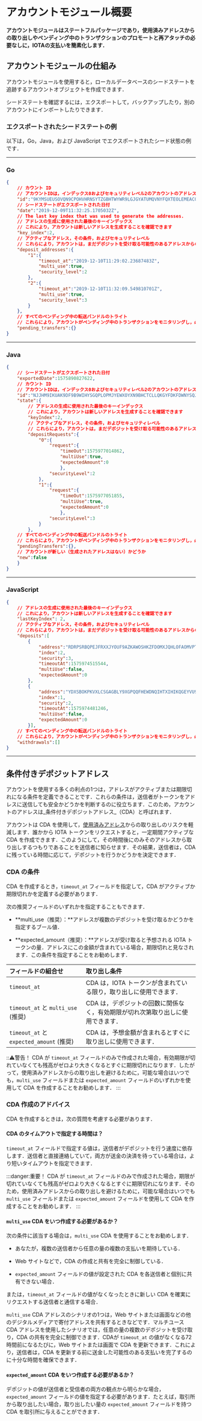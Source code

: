 # アカウントモジュール概要
<!-- # Account module overview -->

**アカウントモジュールはステートフルパッケージであり，使用済みアドレスからの取り出しやペンディング中のトランザクションのプロモートと再アタッチの必要なしに，IOTAの支払いを簡素化します．**
<!-- **The account module is a stateful package that simplifies IOTA payments without the worry of withdrawing from spent addresses or the need to promote and reattach pending transactions.** -->

## アカウントモジュールの仕組み
<!-- ## How the account module works -->

アカウントモジュールを使用すると，ローカルデータベースのシードステートを追跡するアカウントオブジェクトを作成できます．
<!-- The account module allows you to build an account object that keeps track of your seed state in a local database. -->

シードステートを確認するには，エクスポートして，バックアップしたり，別のアカウントにインポートしたりできます．
<!-- To see your seed state, you can export it, allowing you to back it up and/or import it into another account. -->

### エクスポートされたシードステートの例
<!-- ### Example of an exported seed state -->

以下は，Go，Java，および JavaScript でエクスポートされたシード状態の例です．
<!-- These are examples of exported seed states in Go, Java, and JavaScript: -->

--------------------
### Go
```json
{
    // カウント ID
    // アカウントIDは，インデックス0およびセキュリティレベル2のアカウントのアドレスのハッシュです
    "id":"9KYMSUEUSOVQN9CPOHVHRNSYTZGBHTWYWR9LGJGYATUMQVNYFQXTEOLEMEACONMAR9AELKPVRCMGQ9MMD",
    // シードステートがエクスポートされた日付
    "date":"2019-12-09T11:32:25.1705032Z",
    // The last key index that was used to generate the addresses.
    // アドレスの生成に使用された最後のキーインデックス
    // これにより，アカウントは新しいアドレスを生成することを確認できます
    "key_index":2,
    // アクティブなアドレス，その条件，およびセキュリティレベル
    // これらにより，アカウントは，まだデポジットを受け取る可能性のあるアドレスからの取り出しを防ぐことができます
    "deposit_addresses":{
        "1":{
            "timeout_at":"2019-12-10T11:29:02.23687483Z",
            "multi_use":true,
            "security_level":2
        },
        "2":{
            "timeout_at":"2019-12-10T11:32:09.549810701Z",
            "multi_use":true,
            "security_level":3
        }
    },
    // すべてのペンディング中の転送バンドルのトライト
    // これらにより，アカウントがペンディング中のトランザクションをモニタリングし，必要に応じて再ブロードキャストまたは再添付できるようにします
    "pending_transfers":{}
}
```
---
### Java
```json
{
    // シードステートがエクスポートされた日付
    "exportedDate":1575890827622,
    // カウント ID
    // アカウントIDは，インデックス0およびセキュリティレベル2のアカウントのアドレスのハッシュです
    "id":"NJJHM9IKUAK9DF9B9WIHYSGQPLOPMJYEWXOYXN9BHCTCLLQKGYFDKFDWNYSQJLFFMJCABVDMG9S9DH9FY",
    "state":{
        // アドレスの生成に使用された最後のキーインデックス
        // これにより，アカウントは新しいアドレスを生成することを確認できます
        "keyIndex":2,
        // アクティブなアドレス，その条件，およびセキュリティレベル
        // これらにより，アカウントは，まだデポジットを受け取る可能性のあるアドレスからの取り出しを防ぐことができます
        "depositRequests":{
            "0":{
                "request":{
                    "timeOut":1575977014862,
                    "multiUse":true,
                    "expectedAmount":0
                    },
                "securityLevel":2
            },
            "1":{
                "request":{
                    "timeOut":1575977051855,
                    "multiUse":true,
                    "expectedAmount":0
                    },
                "securityLevel":3
            }
        },
    // すべてのペンディング中の転送バンドルのトライト
    // これらにより，アカウントがペンディング中のトランザクションをモニタリングし，必要に応じて再ブロードキャストまたは再添付できるようにします
    "pendingTransfers":{},
    // アカウントが新しい（生成されたアドレスはない）かどうか
    "new":false
    }
}
```
---
### JavaScript
```json
{
    // アドレスの生成に使用された最後のキーインデックス
    // これにより，アカウントは新しいアドレスを生成することを確認できます
    "lastKeyIndex": 2,
    // アクティブなアドレス，その条件，およびセキュリティレベル
    // これらにより，アカウントは，まだデポジットを受け取る可能性のあるアドレスからの取り出しを防ぐことができます
    "deposits":[
        {
            "address":"RDRPSRBQPEJFRXXJYOUF9AZKAWOSHKZFDOMXJQHLOFAOMVPTQEKDKDKTKQJQ9QKGQHSJGQQZCHTAVCLUW",
            "index":2,
            "security":3,
            "timeoutAt":1575974515544,
            "multiUse":false,
            "expectedAmount":0
        },
        {
            "address":"YDXSBOKPKVXLCSGAGBLY9XGPQQFHEWDNQIHTXIHIKQGEYVU9RBUPE9GRZMPXNLDRBUZTDOQFF9NIASMYC",
            "index":1,
            "security":2,
            "timeoutAt":1575974481246,
            "multiUse":false,
            "expectedAmount":0
        }],
    // すべてのペンディング中の転送バンドルのトライト
    // これらにより，アカウントがペンディング中のトランザクションをモニタリングし，必要に応じて再ブロードキャストまたは再添付できるようにします
    "withdrawals":[]
}
```
--------------------

## 条件付きデポジットアドレス
<!-- ## Conditional deposit addresses -->

アカウントを使用する多くの利点の1つは，アドレスがアクティブまたは期限切れになる条件を定義できることです．これらの条件は，送信者がトークンをアドレスに送信しても安全かどうかを判断するのに役立ちます．このため，アカウントのアドレスは_条件付きデポジットアドレス_（CDA）と呼ばれます．
<!-- One of the many benefits of using accounts is that you can define conditions in which your addresses are active or expired. These conditions help senders to decide whether it's safe to send tokens to an address. For this reason, addresses in accounts are called _conditional deposit addresses_ (CDA). -->

アカウントは CDA を使用して，[使用済みアドレス](root://getting-started/0.1/clients/addresses.md#spent-addresses)からの取り出しのリスクを軽減します．誰かから IOTA トークンをリクエストすると，一定期間アクティブな CDA を作成できます．このようにして，その時間後にのみそのアドレスから取り出しするつもりであることを送信者に知らせます．その結果，送信者は，CDA に残っている時間に応じて，デポジットを行うかどうかを決定できます．
<!-- Accounts use CDAs to help reduce the risk of withdrawing from [spent addresses](root://getting-started/0.1/clients/addresses.md#spent-addresses). When you request IOTA tokens from someone, you can create a CDA that's active for a certain period of time. This way, you let the sender know that you intend to withdraw from that address only after that time. As a result, the sender can decide whether to make a deposit, depending on how much time is left on a CDA. -->

### CDA の条件
<!-- ### Conditions of a CDA -->

CDA を作成するとき，`timeout_at` フィールドを指定して，CDA がアクティブか期限切れかを定義する必要があります．
<!-- When you create a CDA, you must specify the `timeout_at` field to define whether it's active or expired. -->

次の推奨フィールドのいずれかを指定することもできます．
<!-- You can also specify one of the following recommended fields: -->

- **multi_use（推奨）：**アドレスが複数のデポジットを受け取るかどうかを指定するブール値．
<!-- - **multi_use (recommended):** A boolean that specifies if the address may receive more than one deposit. -->
- **expected_amount（推奨）：**アドレスが受け取ると予想される IOTA トークンの量．アドレスにこの金額が含まれている場合，期限切れと見なされます．この条件を指定することをお勧めします．
<!-- - **expected_amount (recommended):** The amount of IOTA tokens that the address is expected to receive. When the address contains this amount, it's considered expired. We recommend specifying this condition. -->

|  **フィールドの組合せ** | **取り出し条件**
| :----------| :----------|
|`timeout_at` |CDA は，IOTA トークンが含まれている限り，取り出しに使用できます．|
|`timeout_at` と `multi_use` (推奨) |CDA は，デポジットの回数に関係なく，有効期限が切れ次第取り出しに使用できます．|
|`timeout_at` と `expected_amount` (推奨) |CDA は，予想金額が含まれるとすぐに取り出しに使用できます．|

<!-- |  **Combination of fields** | **Withdrawal conditions** -->
<!-- | :----------| :----------| -->
<!-- |`timeout_at` |The CDA can be used in withdrawals as long as it contains IOTA tokens| -->
<!-- |`timeout_at` and `multi_use` (recommended) |The CDA can be used in withdrawals as soon as it expires, regardless of how many deposits were made to it| -->
<!-- |`timeout_at` and `expected_amount` (recommended) | The CDA can be used in withdrawals as soon as it contain the expected amount| -->

:::warning:警告！
CDA が `timeout_at` フィールドのみで作成された場合，有効期限が切れていなくても残高がゼロより大きくなるとすぐに期限切れになります．したがって，使用済みアドレスからの取り出しを避けるために，可能な場合はいつでも，`multi_use` フィールドまたは `expected_amount` フィールドのいずれかを使用して CDA を作成することをお勧めします．
:::
<!-- :::warning:Warning -->
<!-- If a CDA was created with only the `timeout_at` field, it can be used in withdrawals as soon as it has a non-zero balance even if it hasn't expired. Therefore, to avoid withdrawing from a spent address, we recommend creating CDAs with either the `multi_use` field or with the `expected_amount` field whenever possible. -->
<!-- ::: -->

### CDA 作成のアドバイス
<!-- ### Advice for creating CDAs -->

CDA を作成するときは，次の質問を考慮する必要があります．
<!-- When creating a CDA, you should consider the following questions. -->

#### CDA のタイムアウトで指定する時間は？
<!-- #### How long should you specify in a CDA's timeout? -->

`timeout_at` フィールドで指定する値は，送信者がデポジットを行う速度に依存します．送信者と直接連絡していて，両方が送金の決済を待っている場合は，より短いタイムアウトを指定できます．
<!-- The value that you specify in the `timeout_at` field depends on how fast you expect the depositor to make a deposit. If you are in direct contact with the depositor and you are both waiting to settle the transfer, you can specify a shorter timeout. -->

:::danger:重要！
CDA が `timeout_at` フィールドのみで作成された場合，期限が切れていなくても残高がゼロより大きくなるとすぐに期限切れになります．そのため，使用済みアドレスからの取り出しを避けるために，可能な場合はいつでも `multi_use` フィールドまたは `expected_amount` フィールドを使用して CDA を作成することをお勧めします．
:::
<!-- :::danger:Important -->
<!-- If a CDA was created with only the `timeout_at` field, it can be used in outgoing payments as soon as it has a non-zero balance even if it hasn't expired. So, to avoid withdrawing from a spent address, we recommend creating CDAs with either the `multi_use` field or with the `expected_amount` field whenever possible. -->
<!-- ::: -->

#### `multi_use` CDA をいつ作成する必要があるか？
<!-- #### When should you create a multi-use CDA? -->

次の条件に該当する場合は，`multi_use` CDA を使用することをお勧めします．
<!-- We recommend that you use multi-use CDAs when the following conditions are true: -->

- あなたが，複数の送信者から任意の量の複数の支払いを期待している．
<!-- - You expect multiple payments of arbitrary value from multiple depositors. -->
- Web サイトなどで，CDA の作成と共有を完全に制御している．
<!-- - You fully control the creation and sharing of the CDA, for example on your website. -->
- `expected_amount` フィールドの値が設定された CDA を各送信者と個別に共有できない場合．
<!-- - When you cannot share a CDA with the `expected_amount` field value set with each depositor individually. -->

または，`timeout_at` フィールドの値がなくなったときに新しい CDA を確実にリクエストする送信者と通信する場合．
<!-- Or when communicating with depositors who reliably request a new CDA when the `timeout_at` field value is running out. -->

`multi_use` CDA アドレスのシナリオの1つは，Web サイトまたは画面などの他のデジタルメディアで寄付アドレスを共有するときなどです．マルチユース CDA アドレスを使用したシナリオでは，任意の量の複数のデポジットを受け取り，CDA の共有を完全に制御できます．CDAが `timeout_at` の値がなくなる72時間前になるたびに，Web サイトまたは画面で CDA を更新できます．これにより，送信者は，CDA を更新する前に送金した可能性のある支払いを完了するのに十分な時間を確保できます．
<!-- One scenario for `multi_use` CDA addresses is sharing a donation address on a website or other digital medium, such as a screen. In this scenario, you can receive multiple deposits of arbitrary value and you fully control the sharing of the CDA. You can refresh the CDA on the website or screen each time the CDA is 72 hours before its `timeout_at` value runs out. This gives depositors enough time to finalize the payments they may have sent before you refreshed the CDA. -->

#### `expected_amount` CDA をいつ作成する必要があるか？
<!-- #### When should you create a CDA with an expected amount? -->

デポジットの値が送信者と受信者の両方の観点から明らかな場合，`expected_amount` フィールドの値を指定する必要があります．たとえば，取引所から取り出したい場合，取り出したい量の `expected_amount` フィールドを持つ CDA を取引所に与えることができます．
<!-- You should specify the value of the `expected_amount` field when the value of the deposit is clear from both the depositor's and the receiver's point of view. For example, when you want to withdraw from an exchange, you can give the exchange a CDA with the expected amount that you want to withdraw. -->

